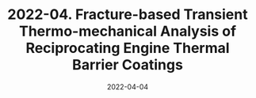 ---
title: "2022-04. Fracture-based Transient Thermo-mechanical Analysis of Reciprocating Engine Thermal Barrier Coatings"
collection: publications
permalink: 
excerpt:
date: 2022-04-04
venue: 'Engineering Fracture Mechanics'
paperurl: 'https://doi.org/10.1016/j.engfracmech.2022.108568'
citation: '<b>Koutsakis, G.</b>, M.R. Begley, J.W. Hutchinson and J.B. Ghandhi, "Fracture-based Transient Thermo-mechanical Analysis of Reciprocating Engine Thermal Barrier Coatings", <i>Engineering Fracture Mechanics</i> (2022)'
---